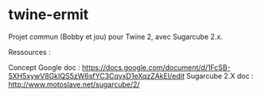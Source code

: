 # twine-ermit
Projet commun (Bobby et jou) pour Twine 2, avec Sugarcube 2.x.

Ressources : 

Concept Google doc : https://docs.google.com/document/d/1FcSB-5XH5xywV8GkIQS5zW6sfYC3CqyxD1eXqzZAkEI/edit
Sugarcube 2.X doc : http://www.motoslave.net/sugarcube/2/
